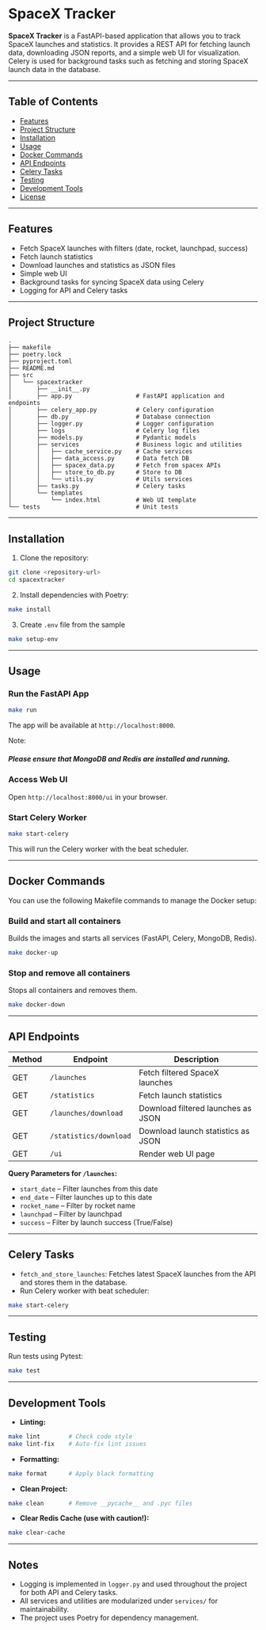 # SpaceX Tracker

**SpaceX Tracker** is a FastAPI-based application that allows you to track SpaceX launches and statistics. It provides a REST API for fetching launch data, downloading JSON reports, and a simple web UI for visualization. Celery is used for background tasks such as fetching and storing SpaceX launch data in the database.

---

## Table of Contents
- [Features](#features)
- [Project Structure](#project-structure)
- [Installation](#installation)
- [Usage](#usage)
- [Docker Commands](#docker-commands)
- [API Endpoints](#api-endpoints)
- [Celery Tasks](#celery-tasks)
- [Testing](#testing)
- [Development Tools](#development-tools)
- [License](#license)

---

## Features
- Fetch SpaceX launches with filters (date, rocket, launchpad, success)
- Fetch launch statistics
- Download launches and statistics as JSON files
- Simple web UI
- Background tasks for syncing SpaceX data using Celery
- Logging for API and Celery tasks

---

## Project Structure

```
.
├── makefile
├── poetry.lock
├── pyproject.toml
├── README.md
├── src
│   └── spacextracker
│       ├── __init__.py
│       ├── app.py                  # FastAPI application and endpoints
│       ├── celery_app.py           # Celery configuration
│       ├── db.py                   # Database connection
│       ├── logger.py               # Logger configuration
│       ├── logs                    # Celery log files
│       ├── models.py               # Pydantic models
│       ├── services                # Business logic and utilities
│       │   ├── cache_service.py    # Cache services
│       │   ├── data_access.py      # Data fetch DB
│       │   ├── spacex_data.py      # Fetch from spacex APIs
│       │   ├── store_to_db.py      # Store to DB
│       │   └── utils.py            # Utils services
│       ├── tasks.py                # Celery tasks
│       └── templates
│           └── index.html          # Web UI template
└── tests                           # Unit tests
```

---

## Installation

1. Clone the repository:
```bash
git clone <repository-url>
cd spacextracker
```

2. Install dependencies with Poetry:
```bash
make install
```

3. Create `.env` file from the sample
```bash
make setup-env
```
---

## Usage

### Run the FastAPI App
```bash
make run
```
The app will be available at `http://localhost:8000`.

Note:
##### Please ensure that MongoDB and Redis are installed and running.

### Access Web UI
Open `http://localhost:8000/ui` in your browser.

### Start Celery Worker
```bash
make start-celery
```
This will run the Celery worker with the beat scheduler.

---
## Docker Commands
You can use the following Makefile commands to manage the Docker setup:

### Build and start all containers
Builds the images and starts all services (FastAPI, Celery, MongoDB, Redis).
```bash
make docker-up
```
### Stop and remove all containers
Stops all containers and removes them.
```bash
make docker-down
```

---
## API Endpoints

| Method | Endpoint                 | Description                           |
|--------|--------------------------|---------------------------------------|
| GET    | `/launches`              | Fetch filtered SpaceX launches        |
| GET    | `/statistics`            | Fetch launch statistics               |
| GET    | `/launches/download`     | Download filtered launches as JSON    |
| GET    | `/statistics/download`   | Download launch statistics as JSON    |
| GET    | `/ui`                    | Render web UI page                    |

**Query Parameters for `/launches`:**
- `start_date` – Filter launches from this date
- `end_date` – Filter launches up to this date
- `rocket_name` – Filter by rocket name
- `launchpad` – Filter by launchpad
- `success` – Filter by launch success (True/False)

---

## Celery Tasks

- `fetch_and_store_launches`: Fetches latest SpaceX launches from the API and stores them in the database.
- Run Celery worker with beat scheduler:
```bash
make start-celery
```

---

## Testing

Run tests using Pytest:
```bash
make test
```

---

## Development Tools

- **Linting:**  
```bash
make lint        # Check code style
make lint-fix    # Auto-fix lint issues
```

- **Formatting:**  
```bash
make format      # Apply black formatting
```

- **Clean Project:**  
```bash
make clean       # Remove __pycache__ and .pyc files
```

- **Clear Redis Cache (use with caution!):**  
```bash
make clear-cache
```

---

## Notes
- Logging is implemented in `logger.py` and used throughout the project for both API and Celery tasks.
- All services and utilities are modularized under `services/` for maintainability.
- The project uses Poetry for dependency management.

